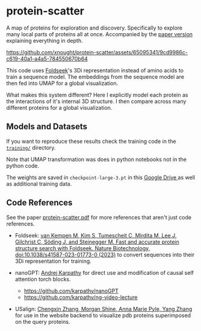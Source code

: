 # protein-scatter

A map of proteins for exploration and discovery. Specifically to explore many local parts of proteins all at once. Accompanied by the [paper version](https://xnought.github.io/files/protein-scatter.pdf) explaining everything in depth.

https://github.com/xnought/protein-scatter/assets/65095341/9cd9986c-c619-40a1-a4a5-784550670b64



This code uses [Foldseek](https://github.com/steineggerlab/foldseek)'s 3Di representation instead of amino acids to train a sequence model. The embeddings from the sequence model are then fed into UMAP for a global visualization.

What makes this system different? Here I explicitly model each protein as the interactions of it's internal 3D structure. I then compare across many different proteins for a global visualization.

## Models and Datasets

If you want to reproduce these results check the training code in the [`training/`](./training/) directory.

Note that UMAP transformation was does in python notebooks not in the python code.

The weights are saved in `checkpoint-large-3.pt` in this [ Google Drive ](https://drive.google.com/drive/folders/1FerixS81_qof0QD-k-0PN3kUSt8oBWLK?usp=sharing) as well as additional training data.

## Code References

See the paper [protein-scatter.pdf](https://xnought.github.io/files/protein-scatter.pdf) for more references that aren't just code references.

- Foldseek: [van Kempen M, Kim S, Tumescheit C, Mirdita M, Lee J, Gilchrist C, Söding J, and Steinegger M. Fast and accurate protein structure search with Foldseek. Nature Biotechnology, doi:10.1038/s41587-023-01773-0 (2023)](https://www.nature.com/articles/s41587-023-01773-0) to convert sequences into their 3Di representation for training.

- nanoGPT: [Andrej Karpathy](https://github.com/karpathy) for direct use and modification of causal self attention torch blocks.
	- https://github.com/karpathy/nanoGPT
 	- https://github.com/karpathy/ng-video-lecture

- USalign: [Chengxin Zhang, Morgan Shine, Anna Marie Pyle, Yang Zhang](https://github.com/pylelab/USalign) for use in the website backend to visualize pdb proteins superimposed on the query proteins.

